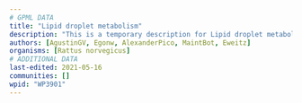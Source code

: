 ```yaml
---
# GPML DATA
title: "Lipid droplet metabolism"
description: "This is a temporary description for Lipid droplet metabolism"
authors: [AgustinGV, Egonw, AlexanderPico, MaintBot, Eweitz]
organisms: [Rattus norvegicus]
# ADDITIONAL DATA
last-edited: 2021-05-16
communities: []
wpid: "WP3901"
---
```

